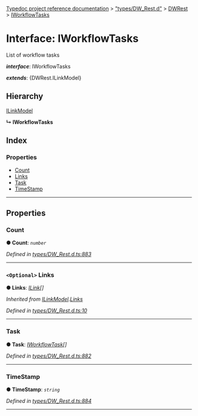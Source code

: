 [Typedoc project reference documentation](../README.md) > ["types/DW_Rest.d"](../modules/_types_dw_rest_d_.md) > [DWRest](../modules/_types_dw_rest_d_.dwrest.md) > [IWorkflowTasks](../interfaces/_types_dw_rest_d_.dwrest.iworkflowtasks.md)

# Interface: IWorkflowTasks

List of workflow tasks

*__interface__*: IWorkflowTasks

*__extends__*: {DWRest.ILinkModel}

## Hierarchy

 [ILinkModel](_types_dw_rest_d_.dwrest.ilinkmodel.md)

**↳ IWorkflowTasks**

## Index

### Properties

* [Count](_types_dw_rest_d_.dwrest.iworkflowtasks.md#count)
* [Links](_types_dw_rest_d_.dwrest.iworkflowtasks.md#links)
* [Task](_types_dw_rest_d_.dwrest.iworkflowtasks.md#task)
* [TimeStamp](_types_dw_rest_d_.dwrest.iworkflowtasks.md#timestamp)

---

## Properties

<a id="count"></a>

###  Count

**● Count**: *`number`*

*Defined in [types/DW_Rest.d.ts:883](https://github.com/DocuWare/REST-Sample-TS/blob/master/src/types/DW_Rest.d.ts#L883)*

___
<a id="links"></a>

### `<Optional>` Links

**● Links**: *[ILink](_types_dw_rest_d_.dwrest.ilink.md)[]*

*Inherited from [ILinkModel](_types_dw_rest_d_.dwrest.ilinkmodel.md).[Links](_types_dw_rest_d_.dwrest.ilinkmodel.md#links)*

*Defined in [types/DW_Rest.d.ts:10](https://github.com/DocuWare/REST-Sample-TS/blob/master/src/types/DW_Rest.d.ts#L10)*

___
<a id="task"></a>

###  Task

**● Task**: *[IWorkflowTask](_types_dw_rest_d_.dwrest.iworkflowtask.md)[]*

*Defined in [types/DW_Rest.d.ts:882](https://github.com/DocuWare/REST-Sample-TS/blob/master/src/types/DW_Rest.d.ts#L882)*

___
<a id="timestamp"></a>

###  TimeStamp

**● TimeStamp**: *`string`*

*Defined in [types/DW_Rest.d.ts:884](https://github.com/DocuWare/REST-Sample-TS/blob/master/src/types/DW_Rest.d.ts#L884)*

___

